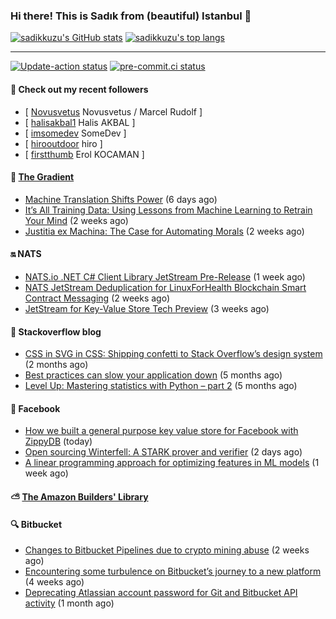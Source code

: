 ### Hi there! This is Sadık from (beautiful) Istanbul 👋

[![sadikkuzu's GitHub stats](https://github-readme-stats.vercel.app/api?username=sadikkuzu&show_icons=true&theme=dark&hide=stars&hide_title=true)](https://github.com/sadikkuzu)
[![sadikkuzu's top langs](https://github-readme-stats.vercel.app/api/top-langs/?username=sadikkuzu&langs_count=6&layout=compact&theme=dark&hide_title=true)](https://github.com/sadikkuzu)

---

[![Update-action status](https://github.com/sadikkuzu/sadikkuzu/actions/workflows/sadikkuzu.yml/badge.svg)](https://github.com/sadikkuzu/sadikkuzu/actions/workflows/sadikkuzu.yml)
[![pre-commit.ci status](https://results.pre-commit.ci/badge/github/sadikkuzu/sadikkuzu/master.svg)](https://results.pre-commit.ci/latest/github/sadikkuzu/sadikkuzu/master)

#### 🔭 Check out my recent followers

- [ [Novusvetus](https://github.com/Novusvetus) Novusvetus / Marcel Rudolf ]
- [ [halisakbal1](https://github.com/halisakbal1) Halis AKBAL ]
- [ [imsomedev](https://github.com/imsomedev) SomeDev ]
- [ [hirooutdoor](https://github.com/hirooutdoor) hiro ]
- [ [firstthumb](https://github.com/firstthumb) Erol KOCAMAN ]


#### 🔻 [The Gradient](https://thegradient.pub)

- [Machine Translation Shifts Power](https://thegradient.pub/machine-translation-shifts-power/) (6 days ago)
- [It’s All Training Data: Using Lessons from Machine Learning to Retrain Your Mind](https://thegradient.pub/its-all-training-data/) (2 weeks ago)
- [Justitia ex Machina: The Case for Automating Morals](https://thegradient.pub/justitia-ex-machina/) (2 weeks ago)


#### 🔛 NATS

- [NATS.io .NET C# Client Library JetStream Pre-Release](https://nats.io/blog/jetstream-dotnet-pre-release/) (1 week ago)
- [NATS JetStream Deduplication for LinuxForHealth Blockchain Smart Contract Messaging](https://nats.io/blog/nats-jetstream-deduplication-for-lfh/) (2 weeks ago)
- [JetStream for Key-Value Store Tech Preview](https://nats.io/blog/kv-cli/) (3 weeks ago)


#### 📰 Stackoverflow blog

- [CSS in SVG in CSS: Shipping confetti to Stack Overflow’s design system](https://stackoverflow.blog/2021/05/31/shipping-confetti-to-stack-overflows-design-system/) (2 months ago)
- [Best practices can slow your application down](https://stackoverflow.blog/2021/03/03/best-practices-can-slow-your-application-down/) (5 months ago)
- [Level Up: Mastering statistics with Python – part 2](https://stackoverflow.blog/2021/02/23/level-up-mastering-statistics-with-python-part-2/) (5 months ago)


#### 📢 Facebook

- [How we built a general purpose key value store for Facebook with ZippyDB](https://engineering.fb.com/2021/08/06/core-data/zippydb/) (today)
- [Open sourcing Winterfell: A STARK prover and verifier](https://engineering.fb.com/2021/08/04/open-source/winterfell/) (2 days ago)
- [A linear programming approach for optimizing features in ML models](https://engineering.fb.com/2021/07/29/data-infrastructure/linear-programming/) (1 week ago)


#### ⛅ [The Amazon Builders' Library](https://aws.amazon.com/builders-library/)


#### 🔍 Bitbucket

- [Changes to Bitbucket Pipelines due to crypto mining abuse](https://bitbucket.org/blog/changes-to-bitbucket-pipelines-due-to-crypto-mining-abuse) (2 weeks ago)
- [Encountering some turbulence on Bitbucket’s journey to a new platform](https://bitbucket.org/blog/encountering-some-turbulence-on-bitbuckets-journey-to-a-new-platform) (4 weeks ago)
- [Deprecating Atlassian account password for Git and Bitbucket API activity](https://bitbucket.org/blog/deprecating-atlassian-account-password-for-git-and-bitbucket-api-activity) (1 month ago)
